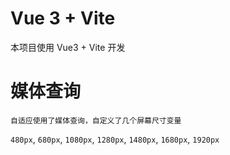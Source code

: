 # Vue 3 + Vite

本项目使用 Vue3 + Vite 开发

# 媒体查询

`自适应使用了媒体查询，自定义了几个屏幕尺寸变量`

`480px`, `680px`, `1080px`, `1280px`, `1480px`, `1680px`, `1920px`
